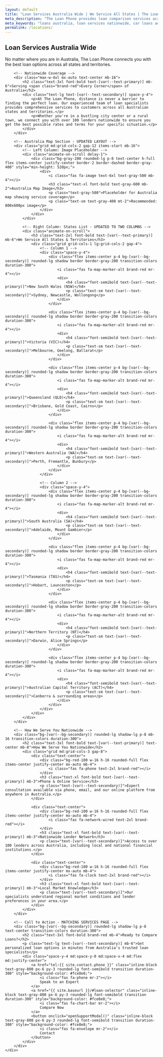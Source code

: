 ```yaml
---
layout: default
title: "Loan Services Australia Wide | We Service All States | The Loan Phone"
meta_description: "The Loan Phone provides loan comparison services across all of Australia. Find the best loan rates in your state with our expert loan specialists."
meta_keywords: "loans australia, loan services nationwide, car loans australia, home loans australia, business loans australia"
permalink: /locations/
---
```


<!-- Hero Section -->
<section class="bg-[var(--bg-accent)] transition-colors duration-300">
    <div class="container mx-auto px-6 py-16 text-center animate-on-scroll">
        <h1 class="text-5xl font-extrabold text-[var(--text-primary)] mb-4">Loan Services <span class="brand-red">Australia Wide</span></h1>
        <p class="text-xl text-[var(--text-secondary)] max-w-3xl mx-auto">
            No matter where you are in Australia, The Loan Phone connects you with the best loan options across all states and territories.
        </p>
    </div>
</section>

<!-- Main Content Section -->
<section class="py-20 bg-[var(--bg-primary)] transition-colors duration-300">
    <div class="container mx-auto px-6">
        
        <!-- Nationwide Coverage -->
        <div class="max-w-4xl mx-auto text-center mb-16">
            <h2 class="text-3xl font-bold text-[var(--text-primary)] mb-6">Serving <span class="brand-red">Every Corner</span> of Australia</h2>
            <div class="text-lg text-[var(--text-secondary)] space-y-4">
                <p>At The Loan Phone, distance is never a barrier to finding the perfect loan. Our experienced team of loan specialists provides comprehensive services to customers across all Australian states and territories.</p>
                <p>Whether you're in a bustling city center or a rural town, we connect you with over 100 lenders nationwide to ensure you get the best possible rates and terms for your specific situation.</p>
            </div>
        </div>

        <!-- Australia Map Section - UPDATED LAYOUT -->
        <div class="grid md:grid-cols-2 gap-12 items-start mb-16">
            <!-- Left Column: Image Placeholder -->
            <div class="animate-on-scroll delay-1">
                <div class="bg-gray-200 rounded-lg p-8 text-center h-full flex items-center justify-center border-2 border-dashed border-gray-400" style="min-height: 520px;">
                    <div>
                        <i class="fas fa-image text-6xl text-gray-500 mb-4"></i>
                        <h3 class="text-xl font-bold text-gray-600 mb-2">Australia Map Image</h3>
                        <p class="text-gray-500">Placeholder for Australia map showing service coverage</p>
                        <p class="text-sm text-gray-400 mt-2">Recommended: 800x600px image</p>
                    </div>
                </div>
            </div>
            
            <!-- Right Column: States List - UPDATED TO TWO COLUMNS -->
            <div class="animate-on-scroll">
                <h3 class="text-2xl font-bold text-[var(--text-primary)] mb-6">We Service All States & Territories</h3>
                <div class="grid grid-cols-1 lg:grid-cols-2 gap-4">
                    <!-- Column 1 -->
                    <div class="space-y-4">
                        <div class="flex items-center p-4 bg-[var(--bg-secondary)] rounded-lg shadow border border-gray-200 transition-colors duration-300">
                            <i class="fas fa-map-marker-alt brand-red mr-4"></i>
                            <div>
                                <h4 class="font-semibold text-[var(--text-primary)]">New South Wales (NSW)</h4>
                                <p class="text-sm text-[var(--text-secondary)]">Sydney, Newcastle, Wollongong</p>
                            </div>
                        </div>
                        
                        <div class="flex items-center p-4 bg-[var(--bg-secondary)] rounded-lg shadow border border-gray-200 transition-colors duration-300">
                            <i class="fas fa-map-marker-alt brand-red mr-4"></i>
                            <div>
                                <h4 class="font-semibold text-[var(--text-primary)]">Victoria (VIC)</h4>
                                <p class="text-sm text-[var(--text-secondary)]">Melbourne, Geelong, Ballarat</p>
                            </div>
                        </div>
                        
                        <div class="flex items-center p-4 bg-[var(--bg-secondary)] rounded-lg shadow border border-gray-200 transition-colors duration-300">
                            <i class="fas fa-map-marker-alt brand-red mr-4"></i>
                            <div>
                                <h4 class="font-semibold text-[var(--text-primary)]">Queensland (QLD)</h4>
                                <p class="text-sm text-[var(--text-secondary)]">Brisbane, Gold Coast, Cairns</p>
                            </div>
                        </div>
                        
                        <div class="flex items-center p-4 bg-[var(--bg-secondary)] rounded-lg shadow border border-gray-200 transition-colors duration-300">
                            <i class="fas fa-map-marker-alt brand-red mr-4"></i>
                            <div>
                                <h4 class="font-semibold text-[var(--text-primary)]">Western Australia (WA)</h4>
                                <p class="text-sm text-[var(--text-secondary)]">Perth, Fremantle, Bunbury</p>
                            </div>
                        </div>
                    </div>
                    
                    <!-- Column 2 -->
                    <div class="space-y-4">
                        <div class="flex items-center p-4 bg-[var(--bg-secondary)] rounded-lg shadow border border-gray-200 transition-colors duration-300">
                            <i class="fas fa-map-marker-alt brand-red mr-4"></i>
                            <div>
                                <h4 class="font-semibold text-[var(--text-primary)]">South Australia (SA)</h4>
                                <p class="text-sm text-[var(--text-secondary)]">Adelaide, Mount Gambier</p>
                            </div>
                        </div>
                        
                        <div class="flex items-center p-4 bg-[var(--bg-secondary)] rounded-lg shadow border border-gray-200 transition-colors duration-300">
                            <i class="fas fa-map-marker-alt brand-red mr-4"></i>
                            <div>
                                <h4 class="font-semibold text-[var(--text-primary)]">Tasmania (TAS)</h4>
                                <p class="text-sm text-[var(--text-secondary)]">Hobart, Launceston</p>
                            </div>
                        </div>
                        
                        <div class="flex items-center p-4 bg-[var(--bg-secondary)] rounded-lg shadow border border-gray-200 transition-colors duration-300">
                            <i class="fas fa-map-marker-alt brand-red mr-4"></i>
                            <div>
                                <h4 class="font-semibold text-[var(--text-primary)]">Northern Territory (NT)</h4>
                                <p class="text-sm text-[var(--text-secondary)]">Darwin, Alice Springs</p>
                            </div>
                        </div>
                        
                        <div class="flex items-center p-4 bg-[var(--bg-secondary)] rounded-lg shadow border border-gray-200 transition-colors duration-300">
                            <i class="fas fa-map-marker-alt brand-red mr-4"></i>
                            <div>
                                <h4 class="font-semibold text-[var(--text-primary)]">Australian Capital Territory (ACT)</h4>
                                <p class="text-sm text-[var(--text-secondary)]">Canberra & surrounding areas</p>
                            </div>
                        </div>
                    </div>
                </div>
            </div>
        </div>

        <!-- How We Serve You Nationwide -->
        <div class="bg-[var(--bg-secondary)] rounded-lg shadow-lg p-8 mb-16 transition-colors duration-300">
            <h2 class="text-3xl font-bold text-[var(--text-primary)] text-center mb-8">How We Serve You Nationwide</h2>
            <div class="grid md:grid-cols-3 gap-8">
                <div class="text-center">
                    <div class="bg-red-100 w-16 h-16 rounded-full flex items-center justify-center mx-auto mb-4">
                        <i class="fas fa-phone text-2xl brand-red"></i>
                    </div>
                    <h3 class="text-xl font-bold text-[var(--text-primary)] mb-3">Phone & Online Service</h3>
                    <p class="text-[var(--text-secondary)]">Expert consultation available via phone, email, and our online platform from anywhere in Australia.</p>
                </div>
                
                <div class="text-center">
                    <div class="bg-red-100 w-16 h-16 rounded-full flex items-center justify-center mx-auto mb-4">
                        <i class="fas fa-network-wired text-2xl brand-red"></i>
                    </div>
                    <h3 class="text-xl font-bold text-[var(--text-primary)] mb-3">Nationwide Lender Network</h3>
                    <p class="text-[var(--text-secondary)]">Access to over 100 lenders across Australia, including local and national financial institutions.</p>
                </div>
                
                <div class="text-center">
                    <div class="bg-red-100 w-16 h-16 rounded-full flex items-center justify-center mx-auto mb-4">
                        <i class="fas fa-clock text-2xl brand-red"></i>
                    </div>
                    <h3 class="text-xl font-bold text-[var(--text-primary)] mb-3">Local Market Knowledge</h3>
                    <p class="text-[var(--text-secondary)]">Our specialists understand regional market conditions and lender preferences in your area.</p>
                </div>
            </div>
        </div>

        <!-- Call to Action - MATCHING SERVICES PAGE -->
        <div class="bg-[var(--bg-secondary)] rounded-lg shadow-lg p-8 text-center transition-colors duration-300">
            <h2 class="text-3xl font-bold brand-red mb-4">Ready to Compare Loans?</h2>
            <p class="text-lg text-[var(--text-secondary)] mb-6">Get personalized loan options in minutes from Australia's trusted loan specialists</p>
            <div class="space-y-4 md:space-y-0 md:space-x-4 md:flex md:justify-center">
                <a href="tel:{{ site.contact.phone }}" class="inline-block text-gray-800 px-6 py-3 rounded-lg font-semibold transition duration-300" style="background-color: #fce8e8;">
                    <i class="fas fa-phone mr-2"></i>
                    Speak to an Expert
                </a>
                <a href="{{ site.baseurl }}/#loan-selector" class="inline-block text-gray-800 px-6 py-3 rounded-lg font-semibold transition duration-300" style="background-color: #fce8e8;">
                    <i class="fas fa-chart-bar mr-2"></i>
                    Compare Now
                </a>
                <button onclick="openSupportModal()" class="inline-block text-gray-800 px-6 py-3 rounded-lg font-semibold transition duration-300" style="background-color: #fce8e8;">
                    <i class="fas fa-envelope mr-2"></i>
                    Contact
                </button>
            </div>
        </div>
    </div>
</section>
